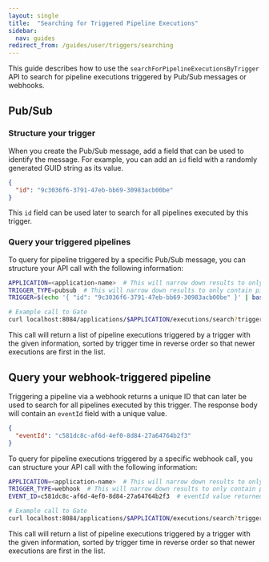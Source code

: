 ```yaml
---
layout: single
title:  "Searching for Triggered Pipeline Executions"
sidebar:
  nav: guides
redirect_from: /guides/user/triggers/searching
---
```




This guide describes how to use the `searchForPipelineExecutionsByTrigger` API to search for pipeline executions triggered by Pub/Sub messages or webhooks.

## Pub/Sub

### Structure your trigger

When you create the Pub/Sub message, add a field that can be used to identify the message. For example, you can add an `id` field with a randomly generated GUID string as its value.

```json
{
  "id": "9c3036f6-3791-47eb-bb69-30983acb00be"
}
```

This `id` field can be used later to search for all pipelines executed by this trigger.

### Query your triggered pipelines

To query for pipeline triggered by a specific Pub/Sub message, you can structure your API call with the following information:

```bash
APPLICATION=<application-name>  # This will narrow down results to only contain pipeline executions within a given application. You may supply '*' here to search across all applications.
TRIGGER_TYPE=pubsub  # This will narrow down results to only contain pipelines executions triggered by a Pub/Sub message
TRIGGER=$(echo '{ "id": "9c3036f6-3791-47eb-bb69-30983acb00be" }' | base64)  # This will narrow down results to only contain pipeline executions triggered with a payload that includes this key/value. We base64-encode this so that it can be passed as a query parameter to the API.

# Example call to Gate
curl localhost:8084/applications/$APPLICATION/executions/search?triggerTypes=$TRIGGER_TYPE&trigger=$TRIGGER
```

This call will return a list of pipeline executions triggered by a trigger with the given information, sorted by trigger time in reverse order so that newer executions are first in the list.

##  Query your webhook-triggered pipeline

Triggering a pipeline via a webhook returns a unique ID that can later be used to search for all pipelines executed by this trigger. The response body will contain an `eventId` field with a unique value.

```json
{
  "eventId": "c581dc8c-af6d-4ef0-8d84-27a64764b2f3"
}
```

To query for pipeline executions triggered by a specific webhook call, you can structure your API call with the following information:

```bash
APPLICATION=<application-name>  # This will narrow down results to only contain pipeline executions within a given application. You may supply '*' here to search across all applications.
TRIGGER_TYPE=webhook  # This will narrow down results to only contain pipelines executions triggered by a webhook call
EVENT_ID=c581dc8c-af6d-4ef0-8d84-27a64764b2f3  # eventId value returned by webhook call

# Example call to Gate
curl localhost:8084/applications/$APPLICATION/executions/search?triggerTypes=$TRIGGER_TYPE&eventId=$EVENT_ID
```

This call will return a list of pipeline executions triggered by a trigger with the given information, sorted by trigger time in reverse order so that newer executions are first in the list.
